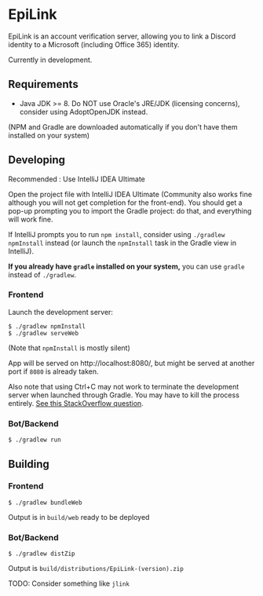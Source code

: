 # EpiLink

EpiLink is an account verification server, allowing you to link a Discord identity to a Microsoft (including Office 365)
identity.

Currently in development.

## Requirements

- Java JDK >= 8. Do NOT use Oracle's JRE/JDK (licensing concerns), consider using AdoptOpenJDK instead.

(NPM and Gradle are downloaded automatically if you don't have them installed on your system)

## Developing

Recommended : Use IntelliJ IDEA Ultimate

Open the project file with IntelliJ IDEA Ultimate (Community also works fine although you will not get completion for
the front-end). You should get a pop-up prompting you to import the Gradle project: do that, and everything will work
fine.

If IntelliJ prompts you to run `npm install`, consider using `./gradlew npmInstall` instead (or launch the `npmInstall`
task in the Gradle view in IntelliJ).

**If you already have `gradle` installed on your system,** you can use `gradle` instead of `./gradlew`.

### Frontend

Launch the development server:

```
$ ./gradlew npmInstall
$ ./gradlew serveWeb
```

(Note that `npmInstall` is mostly silent)

App will be served on http://localhost:8080/, but might be served at another port if `8080` is already taken.

Also note that using Ctrl+C may not work to terminate the development server when launched through Gradle. You may have
to kill the process entirely. 
[See this StackOverflow question](https://stackoverflow.com/questions/36921612/how-can-i-stop-webpack-dev-server-from-windows-console).

### Bot/Backend

```
$ ./gradlew run
```

## Building

### Frontend

```
$ ./gradlew bundleWeb
```

Output is in `build/web` ready to be deployed

### Bot/Backend

```
$ ./gradlew distZip
```

Output is `build/distributions/EpiLink-(version).zip`

TODO: Consider something like `jlink`
